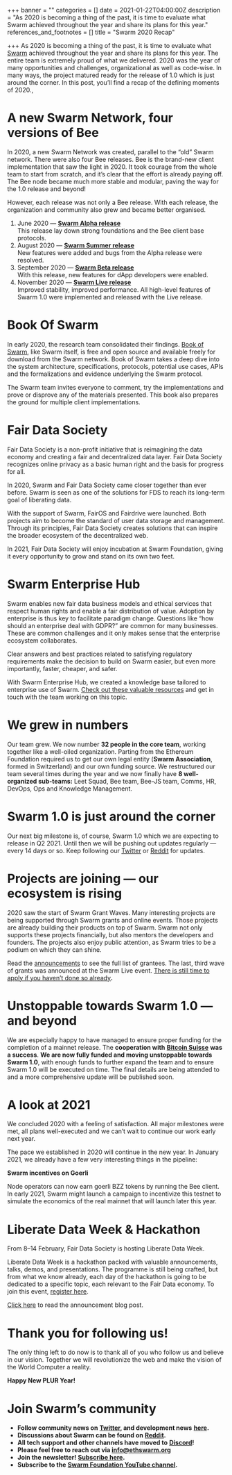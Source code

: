 +++
banner = ""
categories = []
date = 2021-01-22T04:00:00Z
description = "As 2020 is becoming a thing of the past, it is time to evaluate what Swarm achieved throughout the year and share its plans for this year."
references_and_footnotes = []
title = "Swarm 2020 Recap"

+++
As 2020 is becoming a thing of the past, it is time to evaluate what [Swarm](https://swarm.ethereum.org/) achieved throughout the year and share its plans for this year. The entire team is extremely proud of what we delivered. 2020 was the year of many opportunities and challenges, organizational as well as code-wise. In many ways, the project matured ready for the release of 1.0 which is just around the corner. In this post, you’ll find a recap of the defining moments of 2020.,

# A new Swarm Network, four versions of Bee

In 2020, a new Swarm Network was created, parallel to the “old” Swarm network. There were also four Bee releases. Bee is the brand-new client implementation that saw the light in 2020. It took courage from the whole team to start from scratch, and it’s clear that the effort is already paying off. The Bee node became much more stable and modular, paving the way for the 1.0 release and beyond!

However, each release was not only a Bee release. With each release, the organization and community also grew and became better organised.

1. June 2020 — [**Swarm Alpha release**  
   ](https://www.youtube.com/watch?v=BHDfzzWVVK0&list=PL6fQnFAjtuY9TfTMm5GYqgscQ_6a7LE8A)This release lay down strong foundations and the Bee client base protocols.
2. August 2020 — [**Swarm Summer release**](https://www.reddit.com/r/ethswarm/comments/ik0xm6/swarm_bee_v020_is_out/)  
   New features were added and bugs from the Alpha release were resolved.
3. September 2020 — [**Swarm Beta release**](https://www.youtube.com/watch?v=ScHLjSoRNN0&list=PL6fQnFAjtuY8U4svnRmlNXpblOTxI56xj)  
   With this release, new features for dApp developers were enabled.
4. November 2020 — [**Swarm Live release**](https://www.youtube.com/watch?v=Mdymc1p82qA&list=PL6fQnFAjtuY_E2e8AR0YGYGR7jES3g-QK)  
   Improved stability, improved performance. All high-level features of Swarm 1.0 were implemented and released with the Live release.

# Book Of Swarm

In early 2020, the research team consolidated their findings. [Book of Swarm](https://gateway.ethswarm.org/bzz/latest.bookofswarm.eth/), like Swarm itself, is free and open source and available freely for download from the Swarm network. Book of Swarm takes a deep dive into the system architecture, specifications, protocols, potential use cases, APIs and the formalizations and evidence underlying the Swarm protocol.

The Swarm team invites everyone to comment, try the implementations and prove or disprove any of the materials presented. This book also prepares the ground for multiple client implementations.

# Fair Data Society

Fair Data Society is a non-profit initiative that is reimagining the data economy and creating a fair and decentralized data layer. Fair Data Society recognizes online privacy as a basic human right and the basis for progress for all.

In 2020, Swarm and Fair Data Society came closer together than ever before. Swarm is seen as one of the solutions for FDS to reach its long-term goal of liberating data.

With the support of Swarm, FairOS and Fairdrive were launched. Both projects aim to become the standard of user data storage and management. Through its principles, Fair Data Society creates solutions that can inspire the broader ecosystem of the decentralized web.

In 2021, Fair Data Society will enjoy incubation at Swarm Foundation, giving it every opportunity to grow and stand on its own two feet.

# Swarm Enterprise Hub

Swarm enables new fair data business models and ethical services that respect human rights and enable a fair distribution of value. Adoption by enterprise is thus key to facilitate paradigm change. Questions like “how should an enterprise deal with GDPR?” are common for many businesses. These are common challenges and it only makes sense that the enterprise ecosystem collaborates.

Clear answers and best practices related to satisfying regulatory requirements make the decision to build on Swarm easier, but even more importantly, faster, cheaper, and safer.

With Swarm Enterprise Hub, we created a knowledge base tailored to enterprise use of Swarm. [Check out these valuable resources](https://enterprise.ethswarm.org/) and get in touch with the team working on this topic.

# We grew in numbers

Our team grew. We now number **32 people in the core team**, working together like a well-oiled organization. Parting from the Ethereum Foundation required us to get our own legal entity (**Swarm Association**, formed in Switzerland) and our own funding source. We restructured our team several times during the year and we now finally have **8 well-organized sub-teams:** Leet Squad, Bee team, Bee-JS team, Comms, HR, DevOps, Ops and Knowledge Management.

# Swarm 1.0 is just around the corner

Our next big milestone is, of course, Swarm 1.0 which we are expecting to release in Q2 2021. Until then we will be pushing out updates regularly — every 14 days or so. Keep following our [Twitter](https://twitter.com/ethswarm) or [Reddit](https://www.reddit.com/r/ethswarm/) for updates.

# Projects are joining — our ecosystem is rising

2020 saw the start of Swarm Grant Waves. Many interesting projects are being supported through Swarm grants and online events. Those projects are already building their products on top of Swarm. Swarm not only supports these projects financially, but also mentors the developers and founders. The projects also enjoy public attention, as Swarm tries to be a podium on which they can shine.

Read the [announcements](https://medium.com/ethereum-swarm/come-together-swarm-beta-wave-grant-recipients-3a8510591ed6) to see the full list of grantees. The last, third wave of grants was announced at the Swarm Live event. [There is still time to apply if you haven’t done so already](https://swarmgrants.typeform.com/to/O3qL6VdO)**.**

# Unstoppable towards Swarm 1.0 — and beyond

We are especially happy to have managed to ensure proper funding for the completion of a mainnet release. The **cooperation with** [**Bitcoin Suisse**](https://www.bitcoinsuisse.com/) **was a success**. **We are now fully funded and moving unstoppable towards Swarm 1.0**, with enough funds to further expand the team and to ensure Swarm 1.0 will be executed on time. The final details are being attended to and a more comprehensive update will be published soon.

# A look at 2021

We concluded 2020 with a feeling of satisfaction. All major milestones were met, all plans well-executed and we can’t wait to continue our work early next year.

The pace we established in 2020 will continue in the new year. In January 2021, we already have a few very interesting things in the pipeline:

**Swarm incentives on Goerli**

Node operators can now earn goerli BZZ tokens by running the Bee client. In early 2021, Swarm might launch a campaign to incentivize this testnet to simulate the economics of the real mainnet that will launch later this year.

# **Liberate Data Week & Hackathon**

From 8–14 February, Fair Data Society is hosting Liberate Data Week.

Liberate Data Week is a hackathon packed with valuable announcements, talks, demos, and presentations. The programme is still being crafted, but from what we know already, each day of the hackathon is going to be dedicated to a specific topic, each relevant to the Fair Data economy. To join this event, [register here](https://swarm.ethereum.org/register.html).

[Click here](https://medium.com/ethereum-swarm/liberate-data-week-join-the-hackathon-7291bd307e32) to read the announcement blog post.

# **Thank you for following us!**

The only thing left to do now is to thank all of you who follow us and believe in our vision. Together we will revolutionize the web and make the vision of the World Computer a reality.

**Happy New PLUR Year!**

# Join Swarm’s community

* **Follow community news on** [**Twitter**](https://twitter.com/ethswarmhive)**, and development news** [**here**](https://twitter.com/ethswarm)**.**
* **Discussions about Swarm can be found on** [**Reddit**](https://www.reddit.com/r/ethswarm/)**.**
* **All tech support and other channels have moved to** [**Discord**](https://discord.gg/wdghaQsGq5)**!**
* **Please feel free to reach out via info@ethswarm.org**
* **Join the newsletter!** [**Subscribe here**](https://www.ethswarm.org/newsletter.html)**.**
* **Subscribe to the** [**Swarm Foundation YouTube channel**](https://www.youtube.com/channel/UCu6ywn9MTqdREuE6xuRkskA/videos)**.**